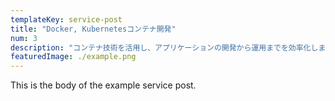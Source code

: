 ```yaml
---
templateKey: service-post
title: "Docker, Kubernetesコンテナ開発"
num: 3
description: "コンテナ技術を活用し、アプリケーションの開発から運用までを効率化します。DockerとKubernetesを使用した、スケーラブルで管理しやすいインフラの設計・構築をサポートします。"
featuredImage: ./example.png
---
```


This is the body of the example service post.
